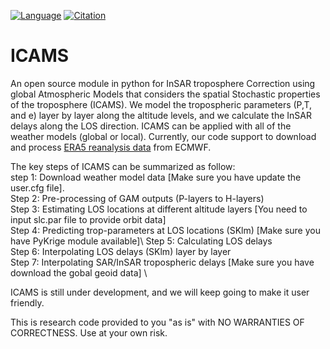 [![Language](https://img.shields.io/badge/python-3.5%2B-blue.svg)](https://www.python.org/)
[![Citation](https://img.shields.io/badge/doi-10.1016%2Fj.cageo.2020JB020952-blue)](https://doi.org/10.1029/2020JB020952)


# ICAMS

An open source module in python for InSAR troposphere Correction using global Atmospheric Models that considers the spatial Stochastic properties of the troposphere (ICAMS). We model the tropospheric parameters (P,T, and e) layer by layer along the altitude levels, and we calculate the InSAR delays along the LOS direction. ICAMS can be applied with all of the weather models (global or local). Currently, our code support to download and process [ERA5 reanalysis data](https://retostauffer.org/code/Download-ERA5/) from ECMWF. 

The key steps of ICAMS can be summarized as follow:\
step 1: Download weather model data [Make sure you have update the user.cfg file].\
Step 2: Pre-processing of GAM outputs (P-layers to H-layers)\
Step 3: Estimating LOS locations at different altitude layers [You need to input slc.par file to provide orbit data]\
Step 4: Predicting trop-parameters at LOS locations (SKlm) [Make sure you have PyKrige module available]\ 
Step 5: Calculating LOS delays\
Step 6: Interpolating LOS delays (SKlm) layer by layer \
Step 7: Interpolating SAR/InSAR tropospheric delays [Make sure you have download the gobal geoid data] \


ICAMS is still under development, and we will keep going to make it user friendly.

This is research code provided to you "as is" with NO WARRANTIES OF CORRECTNESS. Use at your own risk.

